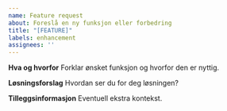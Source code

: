 ```yaml
---
name: Feature request
about: Foreslå en ny funksjon eller forbedring
title: "[FEATURE]"
labels: enhancement
assignees: ''
---
```


**Hva og hvorfor**
Forklar ønsket funksjon og hvorfor den er nyttig.

**Løsningsforslag**
Hvordan ser du for deg løsningen?

**Tilleggsinformasjon**
Eventuell ekstra kontekst.
